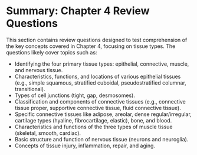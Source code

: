 # Summary: Chapter 4 Review Questions

This section contains review questions designed to test comprehension of the key concepts covered in Chapter 4, focusing on tissue types. The questions likely cover topics such as:

*   Identifying the four primary tissue types: epithelial, connective, muscle, and nervous tissue.
*   Characteristics, functions, and locations of various epithelial tissues (e.g., simple squamous, stratified cuboidal, pseudostratified columnar, transitional).
*   Types of cell junctions (tight, gap, desmosomes).
*   Classification and components of connective tissues (e.g., connective tissue proper, supportive connective tissue, fluid connective tissue).
*   Specific connective tissues like adipose, areolar, dense regular/irregular, cartilage types (hyaline, fibrocartilage, elastic), bone, and blood.
*   Characteristics and functions of the three types of muscle tissue (skeletal, smooth, cardiac).
*   Basic structure and function of nervous tissue (neurons and neuroglia).
*   Concepts of tissue injury, inflammation, repair, and aging.

